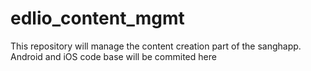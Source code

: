 # edlio_content_mgmt
This repository will manage the content creation part of the sanghapp. Android and iOS code base will be commited here
